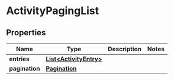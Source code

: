 
# ActivityPagingList

## Properties
Name | Type | Description | Notes
------------ | ------------- | ------------- | -------------
**entries** | [**List&lt;ActivityEntry&gt;**](ActivityEntry.md) |  | 
**pagination** | [**Pagination**](Pagination.md) |  | 




